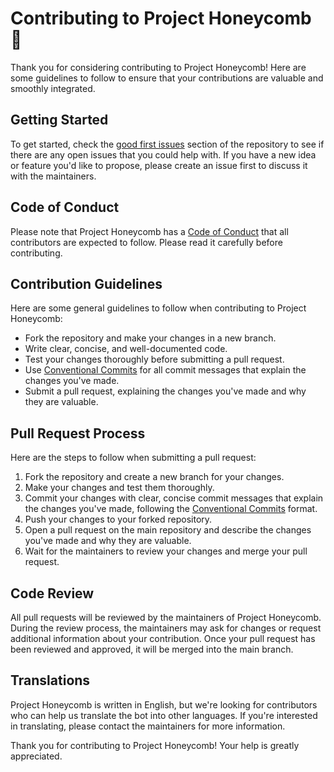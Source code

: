 # Contributing to Project Honeycomb 🐝

Thank you for considering contributing to Project Honeycomb! Here are some guidelines to follow to ensure that your contributions are valuable and smoothly integrated.

## Getting Started

To get started, check the [good first issues](https://github.com/Anheledir/Honeycomb/issues?q=is%3Aissue+is%3Aopen+label%3A%22good+first+issue%22) section of the repository to see if there are any open issues that you could help with. If you have a new idea or feature you'd like to propose, please create an issue first to discuss it with the maintainers.

## Code of Conduct

Please note that Project Honeycomb has a [Code of Conduct](https://github.com/Anheledir/Honeycomb/blob/main/CODE_OF_CONDUCT.md) that all contributors are expected to follow. Please read it carefully before contributing.

## Contribution Guidelines

Here are some general guidelines to follow when contributing to Project Honeycomb:

- Fork the repository and make your changes in a new branch.
- Write clear, concise, and well-documented code.
- Test your changes thoroughly before submitting a pull request.
- Use [Conventional Commits](https://www.conventionalcommits.org/) for all commit messages that explain the changes you've made.
- Submit a pull request, explaining the changes you've made and why they are valuable.

## Pull Request Process

Here are the steps to follow when submitting a pull request:

1. Fork the repository and create a new branch for your changes.
2. Make your changes and test them thoroughly.
3. Commit your changes with clear, concise commit messages that explain the changes you've made, following the [Conventional Commits](https://www.conventionalcommits.org/) format.
4. Push your changes to your forked repository.
5. Open a pull request on the main repository and describe the changes you've made and why they are valuable.
6. Wait for the maintainers to review your changes and merge your pull request.

## Code Review

All pull requests will be reviewed by the maintainers of Project Honeycomb. During the review process, the maintainers may ask for changes or request additional information about your contribution. Once your pull request has been reviewed and approved, it will be merged into the main branch.

## Translations

Project Honeycomb is written in English, but we're looking for contributors who can help us translate the bot into other languages. If you're interested in translating, please contact the maintainers for more information.

Thank you for contributing to Project Honeycomb! Your help is greatly appreciated.
